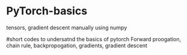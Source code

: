 # PyTorch-basics
tensors, gradient descent manually using numpy 


#short codes to undersatnd the basics of pytorch
Forward proogation, chain rule, backpropogation, gradients, gradient descent
